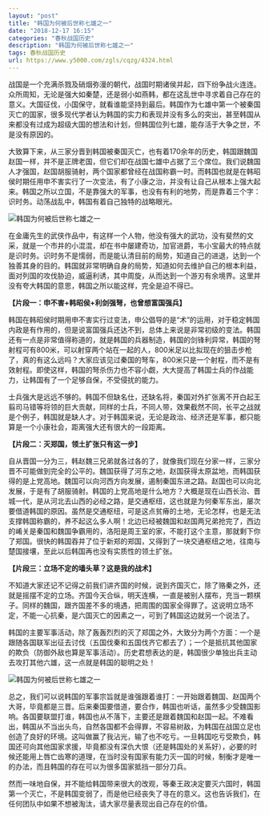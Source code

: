 ```yaml
---
layout: "post"
title: "韩国为何被后世称七雄之一"
date: "2018-12-17 16:15"
categories: "春秋战国历史"
description: "韩国为何被后世称七雄之一"
tags: 春秋战国历史
url: https://www.y5000.com/zgls/cqzg/4324.html
---
```






战国是一个充满杀戮及硝烟弥漫的朝代，战国时期诸侯并起，四下纷争战火连连。众所周知，无论是强大如秦楚，还是弱小如燕韩，都在这乱世中寻求着自己存在的意义。大国征伐，小国保守，就看谁能坚持到最后。韩国作为七雄中第一个被秦国灭亡的国家，很多现代学者认为韩国的实力和表现并没有多么的突出，甚至韩国从来都没有过成为超级大国的想法和计划，但韩国位列七雄，能存活于大争之世，不是没有原因的。

大致算下来，从三家分晋到韩国被秦国灭亡，也有着170余年的历史，韩国跟魏国赵国一样，并不是正牌老国，但它们却在战国七雄中占据了三个席位。我们说魏国人才强国，赵国胡服骑射，两个国家都曾经在战国称霸一时。而韩国也就是在韩昭侯时期任用申不害实行了一次变法，有了小康之治，并没有让自己从根本上强大起来。韩国之所以立国，不是靠强大的军事，也没有有利的地势，而是靠着三个字：识时务。动荡战乱中，韩国有着自己独特的战略眼光。

![韩国为何被后世称七雄之一](/uploads/allimg/161103/6-1611031FU5538.JPG)

在金庸先生的武侠作品中，有这样一个人物，他没有强大的武功，没有斐然的文采，就是一个市井的小混混，却在书中屡建奇功，加官进爵，韦小宝最大的特点就是识时务。识时务不是懦弱，而是能认清目前的局势，知道自己的进退，达到一个独善其身的目的。韩国就非常明确自身的局势，知道如何去维护自己的根本利益，面对列国的攻伐胁迫，威逼利诱，其中周旋，从而达到一个游刃有余境界。这里并没有夸大韩国的意思，韩国之所以能这样，完全是迫不得已。

**【片段一：申不害+韩昭侯+利剑强弩，也曾想富国强兵】**

韩国在韩昭侯时期用申不害实行过变法，申公倡导的是“术”的运用，对于稳定韩国内政是有作用的，但是说富国强兵还达不到，总体上来说是非常初级的变法。韩国还有一点是非常值得称道的，就是韩国的兵器制造，韩国的剑锋利异常，韩国的弩射程可有800米，可以射穿两个站在一起的人，800米足以比拟现在的狙击步枪了，真的有这么远吗？大家应该见过秦国的弩车，800米只是一个射程，而不是有效射程。即使这样，韩国的弩杀伤力也不容小觑，大大提高了韩国士兵的作战能力，让韩国有了一个足够自保，不受侵扰的能力。

士兵强大是远远不够的。韩国不但缺名仕，还缺名将，秦国对外扩张离不开白起王翦司马错等将领的巨大贡献，同样的士兵，不同人带，效果截然不同，长平之战就是个例子，韩国就是缺人才。对于韩国来说，无论是政治、经济还是军事，都只能算是一个小康社会，距离强大还有很大的一段距离。

**【片段二：灭郑国，领土扩张只有这一步】**

自从晋国一分为三，韩赵魏三兄弟就各过各的了，就像我们现在分家一样，三家分晋不可能做到完全的公平的。魏国获得了河东之地，赵国获得太原盆地，而韩国获得的是上党高地。魏国可以向河西方向发展，遏制秦国东进之路。赵国也可以向北发展，于是有了胡服骑射。韩国的上党高地是什么地方？大概是现在山西长治、晋城一代，是从河北去山西的必经之路，是交通枢纽，这也就是为何秦军东出，屡次要借道韩国的原因。虽然是交通枢纽，可是这点贫瘠的土地，无论怎样，也是无法支撑韩国称霸的，养不起这么多人啊！北边已经被魏国和赵国两兄弟抢完了，西边的崤关是秦国和魏国争霸用的，洛阳是周王室的家，不能打这个主意，那就剩下你了郑国。很快的韩国吞并了位于新郑的郑国，又得到了一块交通枢纽之地，往南与楚国接壤，至此以后韩国再也没有实质性的领土扩张。

**【片段三：立场不定的墙头草？这是我的战术】**

不知道大家还记不记得之前我们讲齐国的时候，说到齐国灭亡，除了赂秦之外，还就是摇摆不定的立场。齐国今天合纵，明天连横，一直是被别人摆布，充当一颗棋子。同样的魏国，跟齐国差不多的境遇，把周围的国家全得罪了。这说明立场不定，不能一心抗秦，是六国灭亡的因素之一，可到了韩国这边就另一个说法了。

韩国的主要军事活动，除了轰轰烈烈的灭了郑国之外，大致分为两个方面：一个是跟随各国联军出征去讨伐（五国伐秦和五国伐齐它都去了）；一个是抵抗其他国家的欺负（防御外敌也算是军事活动）。历史君想表达的是，韩国很少单独出兵主动去攻打其他六雄，这一点就是韩国的聪明之处！

![韩国为何被后世称七雄之一](/uploads/allimg/161103/6-1611031G01IV.JPG)

总之，我们可以说韩国的军事宗旨就是谁强跟着谁打：一开始跟着魏国、赵国两个大哥，毕竟都是三晋。后来秦国要借道，要合作，韩国也听话，虽然多少受魏国影响。各国要联盟打谁，韩国也从不落下，主要还是跟着魏国和赵国一起。不难看出，韩国从不当出头鸟，自然各国都不会得罪，不容易树敌，为韩国在战国立足也创造了良好的环境。这叫做赢了我沾光，输了也不吃亏。一旦韩国吃亏受欺负，韩国还可向其他国家求援，毕竟都没有深仇大恨（还是韩国处的关系好），必要的时候还能用上唇亡齿寒的道理，在当时没有国家有能力灭一国的时候，制衡才是唯一的办法，而且韩国的存在可以为很多国家抵挡一部分刀兵。

然而一味地自保，并不能给韩国带来很大的改观，等秦王政决定要灭六国时，韩国第一个灭亡，不是韩国变弱了，而是他已经丧失了寻在的意义。这也告诉我们，在任何团队中如果不想被淘汰，请大家尽量表现出自己存在的价值。
